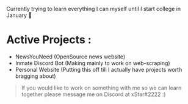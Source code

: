 Currently trying to learn everything I can myself until I start college in January 🙂

# Active Projects :
* NewsYouNeed (OpenSource news website)
* Inmate Discord Bot (Making mainly to work on web-scraping)
* Personal Website (Putting this off till I actually have projects worth bragging about)

> If you would like to work on something with me so we can learn together please message me on Discord at xStar#2222     :)

